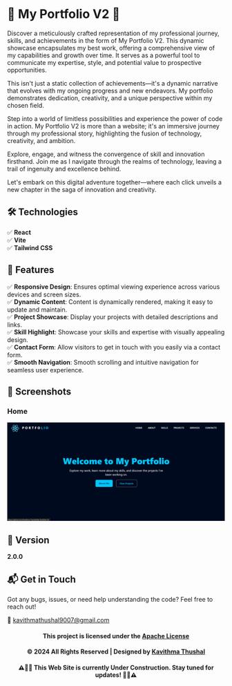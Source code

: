 # 🌟 My Portfolio V2 🌟

Discover a meticulously crafted representation of my professional journey, skills, and achievements in the form of My
Portfolio V2. This dynamic showcase encapsulates my best work, offering a comprehensive view of my capabilities and
growth over time. It serves as a powerful tool to communicate my expertise, style, and potential value to prospective
opportunities.

This isn't just a static collection of achievements—it's a dynamic narrative that evolves with my ongoing progress and
new endeavors. My portfolio demonstrates dedication, creativity, and a unique perspective within my chosen field.

Step into a world of limitless possibilities and experience the power of code in action. My Portfolio V2 is more than a
website; it's an immersive journey through my professional story, highlighting the fusion of technology, creativity, and
ambition.

Explore, engage, and witness the convergence of skill and innovation firsthand. Join me as I navigate through the realms
of technology, leaving a trail of ingenuity and excellence behind.

Let's embark on this digital adventure together—where each click unveils a new chapter in the saga of innovation and
creativity.

## 🛠️ Technologies

✅ **React**<br/>
✅ **Vite**<br/>
✅ **Tailwind CSS**<br/>

## 🚀 Features

✅ **Responsive Design**: Ensures optimal viewing experience across various devices and screen sizes.<br/>
✅ **Dynamic Content**: Content is dynamically rendered, making it easy to update and maintain.<br/>
✅ **Project Showcase**: Display your projects with detailed descriptions and links.<br/>
✅ **Skill Highlight**: Showcase your skills and expertise with visually appealing design.<br/>
✅ **Contact Form**: Allow visitors to get in touch with you easily via a contact form.<br/>
✅ **Smooth Navigation**: Smooth scrolling and intuitive navigation for seamless user experience.<br/>

## 📸 Screenshots

### Home

<img src="ss/Home.png">

## 📝 Version

**2.0.0**

## 📬 Get in Touch

Got any bugs, issues, or need help understanding the code? Feel free to reach out!

📧 [kavithmathushal9007@gmail.com](mailto:kavithmathushal9007@gmail.com)

<div align="center">

#### This project is licensed under the [Apache License](LICENSE)

#### © 2024 All Rights Reserved | Designed by [Kavithma Thushal](https://github.com/Kavithma-Thushal)

#### ‍⚠️👷‍♂️ This Web Site is currently Under Construction. Stay tuned for updates! 👷‍♂️⚠️

</div>